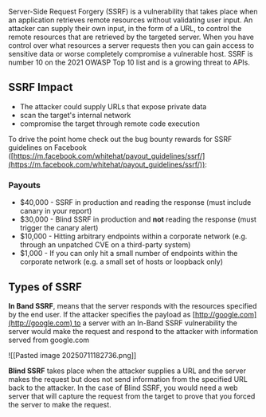 Server-Side Request Forgery (SSRF) is a vulnerability that takes place when an application retrieves remote resources without validating user input. An attacker can supply their own input, in the form of a URL, to control the remote resources that are retrieved by the targeted server. When you have control over what resources a server requests then you can gain access to sensitive data or worse completely compromise a vulnerable host. SSRF is number 10 on the 2021 OWASP Top 10 list and is a growing threat to APIs.

## SSRF Impact
- The attacker could supply URLs that expose private data
- scan the target's internal network
- compromise the target through remote code execution

To drive the point home check out the bug bounty rewards for SSRF guidelines on Facebook ([https://m.facebook.com/whitehat/payout_guidelines/ssrf/](https://m.facebook.com/whitehat/payout_guidelines/ssrf/)):
### Payouts

- $40,000 - SSRF in production and reading the response (must include canary in your report)
- $30,000 - Blind SSRF in production and **not** reading the response (must trigger the canary alert)
- $10,000 - Hitting arbitrary endpoints within a corporate network (e.g. through an unpatched CVE on a third-party system)
- $1,000 - If you can only hit a small number of endpoints within the corporate network (e.g. a small set of hosts or loopback only)

## Types of SSRF
**In Band SSRF**, means that the server responds with the resources specified by the end user. If the attacker specifies the payload as [http://google.com](http://google.com) to a server with an In-Band SSRF vulnerability the server would make the request and respond to the attacker with information served from google.com

![[Pasted image 20250711182736.png]]

**Blind SSRF** takes place when the attacker supplies a URL and the server makes the request but does not send information from the specified URL back to the attacker. In the case of Blind SSRF, you would need a web server that will capture the request from the target to prove that you forced the server to make the request.

